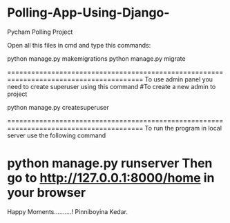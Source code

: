 # Polling-App-Using-Django-
Pycham Polling Project


Open all this files in cmd and type this commands:

python manage.py makemigrations
python manage.py migrate

========================================================================================
To use admin panel you need to create superuser using this command #To create a new admin to project

python manage.py createsuperuser

========================================================================================
To run the program in local server use the following command

python manage.py runserver
Then go to http://127.0.0.1:8000/home in your browser
========================================================================================
Happy Moments..........!
Pinniboyina Kedar.
